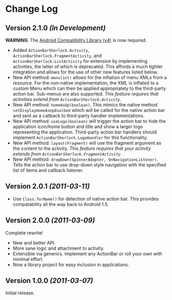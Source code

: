 Change Log
===============================================================================

Version 2.1.0 *(In Development)*
--------------------------------

**WARNING**: The [Android Compatibility Library (v4)][1] is now required.


 * Added `ActionBarSherlock.Activity`, `ActionBarSherlock.FragmentActivity`,
   and `ActionBarSherlock.ListActivity` for extension by implementing
   activities, the latter of which is deprecated. This affords a much tighter
   integration and allows for the use of other new features listed below.
 * New API method: `menu(int)` allows for the inflation of menu XMLs from a
   resource. For the non-native implementation, the XML is inflated to a custom
   Menu which can then be applied appropriately to the third-party action bar.
   Sub-menus are also supported. *This feature requires that activities extend
   from `ActionBarSherlock.Activity`*.
 * New API method: `homeAsUp(boolean)`. This mimics the native method
   `setDisplayHomeAsUpEnalbed` which will be called for the native action bar
   and sent as a callback to third-party handler implementations.
 * New API method: `useLogo(boolean)` will trigger the action bar to hide the
   application icon/home button and title and show a larger logo representing
   the application. Third-party action bar handlers should implement
   `ActionBarSherlock.LogoHandler` for this functionality.
 * New API method: `layout(Fragment)` will use the fragment argument as the
   content to the activity. *This feature requires that your activity extends
   from `ActionBarSherlock.FragmentActivity`*.
 * New API method: `dropDown(SpinnerAdapter, OnNavigationListener)`. Tells the
   action bar to use drop-down style navigation with the specified list of
   items and callback listener.


Version 2.0.1 *(2011-03-11)*
----------------------------

 * Use `Class.forName()` for detection of native action bar. This provides
   compatability all the way back to Android 1.5.


Version 2.0.0 *(2011-03-09)*
----------------------------
Complete rewrite!

 * New and better API.
 * More sane logic and attachment to activity.
 * Extensible via generics. Implement any ActionBar or roll your own with
   minimal effort.
 * Now a library project for easy inclusion in applications.


Version 1.0.0 *(2011-03-07)*
----------------------------
Initial release.





 [1]: http://android-developers.blogspot.com/2011/03/fragments-for-all.html

